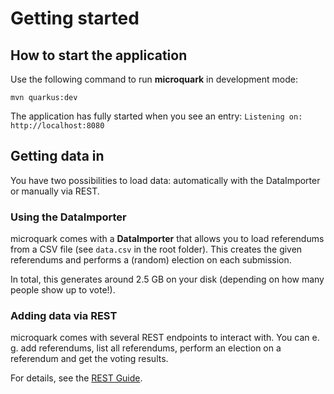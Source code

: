 # Getting started

## How to start the application

Use the following command to run **microquark** in development mode:

```shell script
mvn quarkus:dev
```

The application has fully started when you see an entry: `Listening on: http://localhost:8080`

## Getting data in

You have two possibilities to load data: automatically with the DataImporter or manually via REST.

### Using the DataImporter

microquark comes with a **DataImporter** that allows you to load referendums from a CSV file
(see `data.csv` in the root folder).
This creates the given referendums and performs a (random) election on each submission.

In total, this generates around 2.5 GB on your disk (depending on how many people show up to vote!). 

### Adding data via REST

microquark comes with several REST endpoints to interact with. You can e. g. add referendums, list all
referendums, perform an election on a referendum and get the voting results.

For details, see the [REST Guide](REST.md).